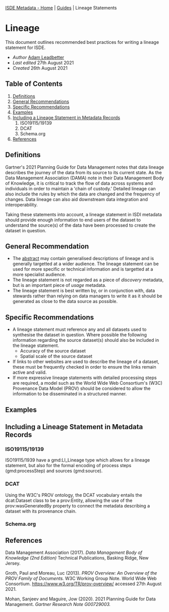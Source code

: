 [ISDE Metadata - Home](https://github.com/Irish-Spatial-Data-Exchange/isdi-metadata/blob/main/README.md) | [Guides](https://github.com/Irish-Spatial-Data-Exchange/isdi-metadata/blob/main/guides/README.md) | Lineage Statements

# Lineage

This document outlines recommended best practices for writing a lineage statement for ISDE.

- _Author_ [Adam Leadbetter](https://github.com/adamml)
- _Last edited_ 27th August 2021
- _Created_ 26th August 2021

## Table of Contents

1. [Definitions](#definitions)
1. [General Recommendations](#general-recommendations)
1. [Specific Recommendations](#specific-recommendations)
1. [Examples](#examples)
1. [Including a Lineage Statement in Metadata Records](#including-an-abstract-in-metadata-records)
    1. ISO19115/19139
    1. DCAT
    1. Schema.org
1. [References](#references)

## Definitions

Gartner's 2021 Planning Guide for Data Management notes that data lineage describes the journey of the data from its source  to its current state. As the Data Management Association (DAMA) note in their Data Management Body of Knowledge, it is critical to track the flow of data across systems and individuals in order to maintain a 'chain of custody.' Detailed lineage can also include the rules by which the data are changed and the frequency of changes. Data lineage can also aid downstream data integration and interoperability.

Taking these statements into account, a lineage statement in ISDI metadata should provide enough information to end users of the dataset to understand the source(s) of the data have been processed to create the dataset in question.

## General Recommendation
 
- The [abstract](https://github.com/Irish-Spatial-Data-Exchange/isdi-metadata/blob/main/guides/ABSTRACTS.md) may contain generalised descriptions of lineage and is generally targetted at a wider audience. The lineage statement can be used for more specific or technical information and is targetted at a more specialist audience.
- The lineage statement is not regarded as a piece of _discovery_ metadata, but is an important piece of _usage_ metadata.
- The lineage statement is best written by, or in conjunction with, data stewards rather than relying on data managers to write it as it should be generated as close to the data source as possible.

## Specific Recommendations

- A lineage statement must reference any and all datasets used to synthesise the dataset in question. Where possible the following information regarding the source dataset(s) should also be included in the lineage statement.
    - Accuracy of the source dataset
	- Spatial scale of the source dataset
- If links to other websites are used to describe the lineage of a dataset, these must be frequently checked in order to ensure the links remain active and valid.
- If more expressive lineage statements with detailed processing steps are required, a model such as the World Wide Web Consortium's (W3C) Provenance Data Model (PROV) should be considered to allow the information to be disseminated in a structured manner.

## Examples



## Including a Lineage Statement in Metadata Records

### ISO19115/19139

ISO19115/1939 have a gmd:LI_Lineage type which allows for a lineage statement, but also for the formal encoding of process steps (gmd:processStep) and sources (gmd:source).

### DCAT

Using the W3C's PROV ontology, the DCAT vocabulary entails the dcat:Dataset class to be a prov:Entity, allowing the use of the prov:wasGeneratedBy property to connect the metadata describing a dataset with its provenance chain.

### Schema.org



## References

Data Management Association (2017). _Data Management Body of Knowledge (2nd Edition)_ Technical Publications, Basking Ridge, New Jersey. 

Groth, Paul and Moreau, Luc (2013). _PROV Overview: An Overview of the PROV Family of Documents._ W3C Working Group Note. World Wide Web Consortium. https://www.w3.org/TR/prov-overview/ accessed 27th August 2021.
 
Mohan, Sanjeev and Maguire, Jow (2020). 2021 Planning Guide for Data Management. _Gartner Research Note G00729003._